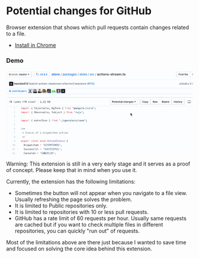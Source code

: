 # Potential changes for GitHub

Browser extension that shows which pull requests contain changes related to a file.

* [Install in Chrome](https://chrome.google.com/webstore/detail/potential-changes-for-git/neehipoljbecacjcgcceflmlikiadkob)

### Demo 

![Demo](demo.gif)

Warning: This extension is still in a very early stage and it serves as a proof of concept. Please keep that in mind when you use it.

Currently, the extension has the following limitations:
- Sometimes the button will not appear when you navigate to a file view. Usually refreshing the page solves the problem.
- It is limited to Public repositories only.
- It is limited to repositories with 10 or less pull requests.
- GitHub has a rate limit of 60 requests per hour. Usually same requests are cached but if you want to check multiple files in different repositories, you can quickly "run out" of requests.

Most of the limitations above are there just because I wanted to save time and focused on solving the core idea behind this extension.
